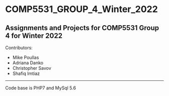 # COMP5531_GROUP_4_Winter_2022
## Assignments and Projects for COMP5531 Group 4 for Winter 2022

Contributors:
* Mike Poullas
* Adriana Danko
* Christopher Savov
* Shafiq Imtiaz
---
Code base is PHP7 and MySql 5.6
